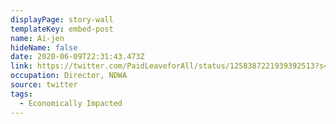 ```yaml
---
displayPage: story-wall
templateKey: embed-post
name: Ai-jen
hideName: false
date: 2020-06-09T22:31:43.473Z
link: https://twitter.com/PaidLeaveforAll/status/1258387221939392513?s=20&utm_source=The%20Hub%20Project&utm_campaign=69986c39ed-EMAIL_CAMPAIGN_2020_05_04_06_25_COPY_01&utm_medium=email&utm_term=0_e3236c52d5-69986c39ed-364959784
occupation: Director, NDWA
source: twitter
tags:
  - Economically Impacted
---
```


